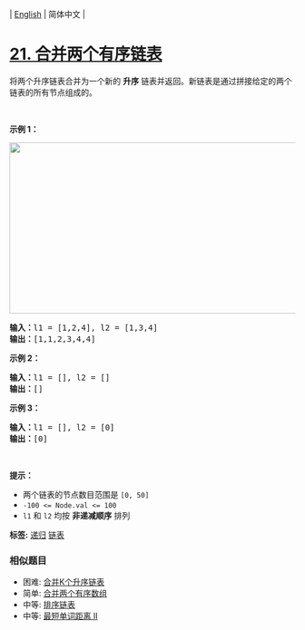 | [English](README_EN.md) | 简体中文 |

# [21. 合并两个有序链表](https://leetcode-cn.com/problems/merge-two-sorted-lists)
<p>将两个升序链表合并为一个新的 <strong>升序</strong> 链表并返回。新链表是通过拼接给定的两个链表的所有节点组成的。 </p>

<p> </p>

<p><strong>示例 1：</strong></p>
<img alt="" src="https://assets.leetcode.com/uploads/2020/10/03/merge_ex1.jpg" style="width: 662px; height: 302px;" />
<pre>
<strong>输入：</strong>l1 = [1,2,4], l2 = [1,3,4]
<strong>输出：</strong>[1,1,2,3,4,4]
</pre>

<p><strong>示例 2：</strong></p>

<pre>
<strong>输入：</strong>l1 = [], l2 = []
<strong>输出：</strong>[]
</pre>

<p><strong>示例 3：</strong></p>

<pre>
<strong>输入：</strong>l1 = [], l2 = [0]
<strong>输出：</strong>[0]
</pre>

<p> </p>

<p><strong>提示：</strong></p>

<ul>
	<li>两个链表的节点数目范围是 <code>[0, 50]</code></li>
	<li><code>-100 <= Node.val <= 100</code></li>
	<li><code>l1</code> 和 <code>l2</code> 均按 <strong>非递减顺序</strong> 排列</li>
</ul>

**标签:**  [递归](https://leetcode-cn.com/tag/recursion) [链表](https://leetcode-cn.com/tag/linked-list) 
 ### 相似题目
- 困难:	[合并K个升序链表](https://leetcode-cn.com/problems/merge-k-sorted-lists) 
- 简单:	[合并两个有序数组](https://leetcode-cn.com/problems/merge-sorted-array) 
- 中等:	[排序链表](https://leetcode-cn.com/problems/sort-list) 
- 中等:	[最短单词距离 II](https://leetcode-cn.com/problems/shortest-word-distance-ii) 
